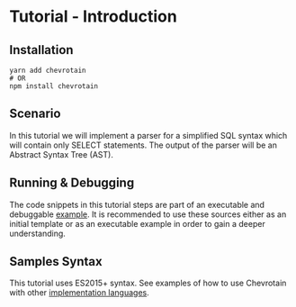 # Tutorial - Introduction

## Installation

```shell
yarn add chevrotain
# OR
npm install chevrotain
```

## Scenario

In this tutorial we will implement a parser for a simplified SQL syntax which will contain only SELECT statements.
The output of the parser will be an Abstract Syntax Tree (AST).

## Running & Debugging

The code snippets in this tutorial steps are part of an
executable and debuggable [example](https://github.com/chevrotain/chevrotain/tree/master/examples/tutorial).
It is recommended to use these sources either as an initial template
or as an executable example in order to gain a deeper understanding.

## Samples Syntax

This tutorial uses ES2015+ syntax.
See examples of how to use Chevrotain with other [implementation languages](https://github.com/chevrotain/chevrotain/tree/master/examples/implementation_languages).
